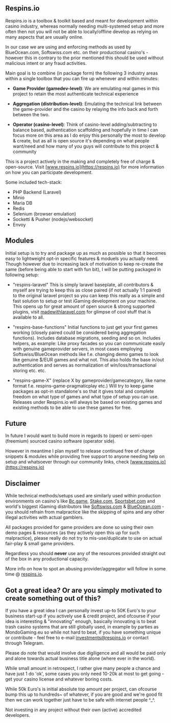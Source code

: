 ## Respins.io
Respins.io is a toolbox & toolkit based and meant for development within casino industry, whereas normally needing multi-systemed setup and more often then not you will not be able to locally/offline develop as relying on many aspects that are usually online.

In our case we are using and enforcing methods as used by BlueOcean.com, Softswiss.com etc. on their productional casino's - however this in contrary to the prior mentioned this should be used without malicious intent or any fraud activities.

Main goal is to combine (in package form) the following 3 industry areas within a single toolbox that you can fire up whenever and within minutes:

 - **Game Provider (gamedev-level)**: We are emulating real games in this project to retain the most authenticate technical experience

 - **Aggregation (distribution-level)**: Emulating the technical link between the game-provider and the casino by relaying the info back and forth between the two.

 - **Operator (casino-level)**: Think of casino-level adding/subtracting to balance based, authentication scaffolding and hopefully in time I can focus more on this area as I do enjoy this personally the most to develop & create, but as all is open source it's depending on what people want/need and how many of you guys will contribute to this project & community

This is a project actively in the making and completely free of charge & open-source. Visit [www.respins.io](https://respins.io) for more information on how you can participate development.

Some included tech-stack:
 - PHP Backend (Laravel)
 - Minio
 - Maria DB
 - Redis
 - Selenium (browser emulation)
 - Socketti & Pusher (nodejs/websocket)
 - Envoy

## Modules
Initial setup is to try and package up as much as possible so that it becomes easy to lightweight opt-in specific features & moduels you actually need. Though however due to increasing lack of motivation to keep re-create the same (before being able to start with fun bit), I will be putting packaged in following setup:

- "respins-laravel"
    This is simply laravel baseplate, all contributors & myself are trying to keep this as close paired (if not actually 1:1 paired) to the original laravel project so you can keep this really as a simple and fast solution to setup or test iGaming development on your machine. This opens up for great amount of open source & strong supported plugins, visit [madewithlaravel.com](https://madewithlaravel.com) for glimpse of cool stuff that is available to all.

- "respins-base-functions"
    Initial functions to just get your first games working (closely paired could be considered being aggregation functions).
    Includes database migrations, seeding and so on.
    Includes helpers, as example: 
        Like proxy facades so you can communicate easily with genuine gameprovider servers, in most cases employing Softswiss/BlueOcean methods like f.e. changing demo games to look like genuine $/EUR games and what not. 
    This also holds the base in/out authentication and serves as normalization of win/loss/transactional storing etc. etc.

- "respins-game-X" (replace X by gameprovider/gamecategory, like name format f.e. respins-game-pragmaticplay etc.)
    Will try to keep game packages as opt-in standalone's so that it gives total and complete freedom on what type of games and what type of setup you can use.
    Releases under Respins.io will always be based on existing games and existing methods to be able to use these games for free.


## Future
In future I would want to build more in regards to (open) or semi-open (freemium) sourced casino software (operator side). 

However in meantime I plan myself to release continued free of charge snippets & modules while providing free support to anyone needing help on setup and whatsoever through our community links, check [www.respins.io](https://respins.io)

## Disclaimer
While technical methods/setups used are similarly used within production environments on casino's like [Bc.game](https://www.bc.game), [Stake.com](https://www.stake.com), [Sportsbet.com](https://sportsbet.com) and world's biggest iGaming distributors like [Softswiss.com](https://softswiss.com) & [BlueOcean.com](https://www.blueocean.com) - you should refrain from malpractice like the skipping of spins and any other illegal activities with actual gamblers.

All packages provided for game providers are done so using their own demo pages & resources (as they actively open this up for such malpractice), please really do not try to mis-use/duplicate to use on actual fair-play & small game providers.

Regardless you should **never** use any of the resources provided straight out of the box in any productional capacity.

More info on how to spot an abusing provider/aggregator will follow in some time @ [respins.io](https://respins.io).

## Got a great idea? Or are you simply motivated to create something out of this?

If you have a great idea I can personally invest up-to 50K Euro's to your business start-up if you actively use & credit project, and ofcourse if your idea is interesting & "innovating" enough, basically innovating is to beat trash casino systems that are still globally used, in example by parties as MondoGaming.eu so while not hard to beat, if you have something unique or contribute - feel free to e-mail [investments@respins.io](mailto:investments@respins.io) or contact through Telegram.

Please do note that would involve due digiligence and all would be paid only and alone towards actual business title alone (where ever in the world).

While small amount in retrospect, I rather give many people a chance and have just 1 do 'ok', some cases you only need 10-20k at most to get going - get your casino license and whatever boring costs. 

While 50k Euro's is initial absolute top amount per project, can ofcourse bump this up to hundreds~ of whatever, if you are good and we're good fit then we can work together just have to be safe with internet people ^_^.
 
Not investing in any project without their own (active) accredited developers.

